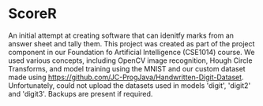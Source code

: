 # ScoreR
An initial attempt at creating software that can idenitfy marks from an answer sheet and tally them. This project was created as part of the project component in our Foundation fo Artificial Intelligence (CSE1014) course. We used various concepts, including OpenCV image recognition, Hough Circle Transforms, and model training using the MNIST and our custom dataset made using https://github.com/JC-ProgJava/Handwritten-Digit-Dataset.
Unfortunately, could not upload the datasets used in models 'digit', 'digit2' and 'digit3'. Backups are present if required.
